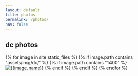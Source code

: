```yaml
---
layout: default
title: photos
permalink: /photos/
nav: false
---
```


<h2>dc photos</h2>
<div class="image-grid">
  {% for image in site.static_files %}
    {% if image.path contains "assets/img/dc/" %}
        {% if image.path contains "1400" %}
            <a href="{{image.path}}" data-lightbox="gallery" data-title="{{image.name}}">
            <img src="{{image.path}}" alt="{{image.name}}" /></a>
        {% endif %}
    {% endif %}
  {% endfor %}
</div>